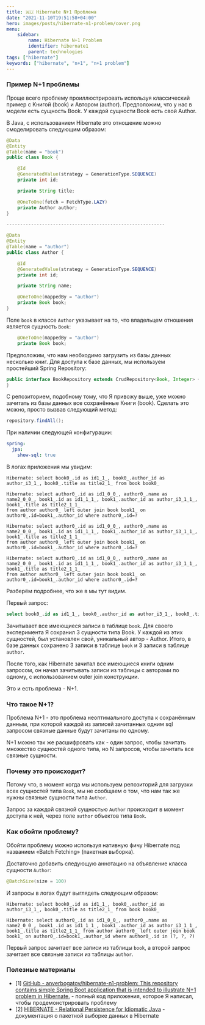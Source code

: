```yaml
---
title: 🇷🇺 Hibernate N+1 Проблема
date: "2021-11-10T19:51:58+04:00"
hero: images/posts/hibernate-n1-problem/cover.png
menu:
    sidebar:
        name: Hibernate N+1 Problem
        identifier: hibernate1
        parent: technologies
tags: ["hibernate"]
keywords: ["hibernate", "n+1", "n+1 problem"]
---
```


### Пример N+1 проблемы
Проще всего проблему проиллюстрировать используя классический пример с Книгой (book) и Автором (author). Предположим, что у нас в модели есть сущность Book. У каждой сущности Book есть свой Author.

В Java, с использованием Hibernate это отношение можно смоделировать следующим образом:
```java
@Data
@Entity
@Table(name = "book")
public class Book {

    @Id
    @GeneratedValue(strategy = GenerationType.SEQUENCE)
    private int id;

    private String title;

    @OneToOne(fetch = FetchType.LAZY)
    private Author author;
}

----------------------------------------------------------

@Data
@Entity
@Table(name = "author")
public class Author {

    @Id
    @GeneratedValue(strategy = GenerationType.SEQUENCE)
    private int id;

    private String name;

    @OneToOne(mappedBy = "author")
    private Book book;
}

```
Поле `book` в классе `Author` указывает на то, что владельцем отношения является сущность `Book`:
```java
    @OneToOne(mappedBy = "author")
    private Book book;
```

Предположим, что нам необходимо загрузить из базы данных несколько книг.  Для доступа к базе данных, мы используем простейший Spring Repository:
```java
public interface BookRepository extends CrudRepository<Book, Integer> {
}
```
C репозиторием, подобному тому, что Я привожу выше, уже можно зачитать из базы данных все сохранённые Книги (book). Сделать это можно, просто вызвав следующий метод:
```java
repository.findAll();
```
При наличии следующей конфигурации:
```yaml
spring:
  jpa:
    show-sql: true
```
В логах приложения мы увидим:
```logs
Hibernate: select book0_.id as id1_1_, book0_.author_id as author_i3_1_, book0_.title as title2_1_ from book book0_

Hibernate: select author0_.id as id1_0_0_, author0_.name as name2_0_0_, book1_.id as id1_1_1_, book1_.author_id as author_i3_1_1_, book1_.title as title2_1_1_ 
from author author0_ left outer join book book1_ on author0_.id=book1_.author_id where author0_.id=?

Hibernate: select author0_.id as id1_0_0_, author0_.name as name2_0_0_, book1_.id as id1_1_1_, book1_.author_id as author_i3_1_1_, book1_.title as title2_1_1_ 
from author author0_ left outer join book book1_ on author0_.id=book1_.author_id where author0_.id=?

Hibernate: select author0_.id as id1_0_0_, author0_.name as name2_0_0_, book1_.id as id1_1_1_, book1_.author_id as author_i3_1_1_, book1_.title as title2_1_1_ 
from author author0_ left outer join book book1_ on author0_.id=book1_.author_id where author0_.id=?
```

Разберём подробнее, что же в мы тут видим.

Первый запрос:
```sql
select book0_.id as id1_1_, book0_.author_id as author_i3_1_, book0_.title as title2_1_ from book book0_
```
Зачитывает все имеющиеся записи в таблице `book`. Для своего эксперимента Я сохранил 3 сущности типа Book. У каждой из этих сущностей, был установлен свой, уникальный автор - Author. Итого, в базе данных сохранено 3 записи в таблице `book` и 3 записи в таблице `author`.

После того, как Hibernate зачитал все имеющиеся книги одним запросом, он начал зачитывать записи из таблицы с авторами по одному, с использованием outer join конструкции.

Это и есть проблема - N+1.

### Что такое N+1?
Проблема N+1 - это проблема неоптимального доступа к сохранённым данным, при которой каждой из записей зачитанных одним sql запросом связные данные будут зачитаны по одному.

N+1 можно так же расшифровать как - один запрос, чтобы зачитать множество сущностей одного типа, но N запросов, чтобы зачитать все связные сущности.

### Почему это происходит?
Потому что, в момент когда мы используем репозиторий для загрузки всех сущностей типа `Book`, мы не сообщаем о том, что нам так же нужны связные сущности типа `Author`.

Запрос за каждой связной сущностью `Author` происходит в момент доступа к ней, через поле `author` объектов типа `Book`. 

### Как обойти проблему?
Обойти проблему можно используя нативную фичу Hibernate под названием «Batch Fetching» (пакетная выборка).

Достаточно добавить следующую аннотацию на объявление класса сущности `Author`:
```java
@BatchSize(size = 100)
```
И запросы в логах будут выглядеть следующим образом:
```logs
Hibernate: select book0_.id as id1_1_, book0_.author_id as author_i3_1_, book0_.title as title2_1_ from book book0_

Hibernate: select author0_.id as id1_0_0_, author0_.name as name2_0_0_, book1_.id as id1_1_1_, book1_.author_id as author_i3_1_1_, book1_.title as title2_1_1_ from author author0_ left outer join book book1_ on author0_.id=book1_.author_id where author0_.id in (?, ?, ?)
```
Первый запрос зачитает все записи из таблицы `book`, а второй запрос зачитает все связные записи из таблицы `author`. 

### Полезные материалы
* [1] [GitHub - anverbogatov/hibernate-n1-problem: This repository contains simple Spring Boot application that is intended to illustrate N+1 problem in Hibernate.](https://github.com/anverbogatov/hibernate-n1-problem) - полный код приложения, которое Я написал, чтобы продемонстрировать проблему
* [2] [HIBERNATE - Relational Persistence for Idiomatic Java](https://docs.jboss.org/hibernate/orm/4.3/manual/en-US/html_single/#performance-fetching-batch) - документация о пакетной выборке данных в Hibernate